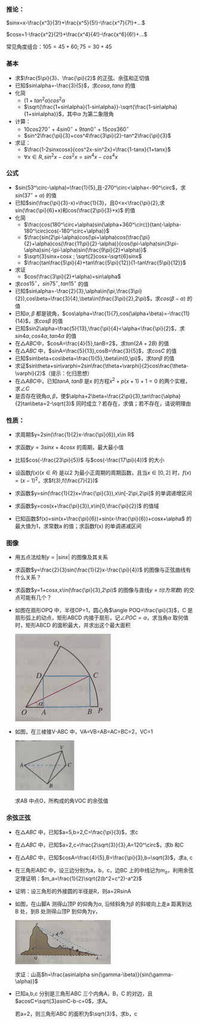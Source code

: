 ### 推论：

$sinx=x-\frac{x^3}{3!}+\frac{x^5}{5!}-\frac{x^7}{7!}+...$

$cosx=1-\frac{x^2}{2!}+\frac{x^4}{4!}-\frac{x^6}{6!}+...$

常见角度组合：$105=45+60;75=30+45$

### 基本

- 求$\frac{5\pi}{3}、\frac{\pi}{2}$ 的正弦、余弦和正切值
- 已知$sin\alpha=-\frac{3}{5}$，求$cos\alpha, tan\alpha$ 的值
- 化简
  - $(1+tan^2\alpha)cos^2\alpha$ 
  - $\sqrt{\frac{1+sin\alpha}{1-sin\alpha}}-\sqrt{\frac{1-sin\alpha}{1+sin\alpha}}$，其中$\alpha$ 为第二象限角
- 计算：
  - $10cos270^\circ+4sin0^\circ+9tan0^\circ+15cos360^\circ$ 
  - $sin^2\frac{\pi}{3}+cos^4\frac{3\pi}{2}-tan^2\frac{\pi}{3}$ 
- 求证：
  - $\frac{1-2sinxcosx}{cos^2x-sin^2x}=\frac{1-tanx}{1+tanx}$
  - $\forall x\in R,sin^2x-cos^2x=sin^4x-cos^4x$

### 公式

- $sin(53^\circ-\alpha)=\frac{1}{5},且-270^\circ<\alpha<-90^\circ$，求$sin(37^\circ+\alpha)$ 的值
- 已知$sin(\frac{\pi}{3}-x)=\frac{1}{3}，且0<x<\frac{\pi}{2},求sin(\frac{\pi}{6}+x)和cos(\frac{2\pi}{3}+x)$ 的值
- 化简
  - $\frac{cos(180^\circ+\alpha)sin(\alpha+360^\circ)}{tan(-\alpha-180^\circ)cos(-180^\circ+\alpha)}$
  - $\frac{sin(2\pi-\alpha)cos(\pi+\alpha)cos(\frac{\pi}{2}+\alpha)cos(\frac{11\pi}{2}-\alpha)}{cos(\pi-\alpha)sin(3\pi-\alpha)sin(-\pi-\alpha)sin(\frac{9\pi}{2}+\alpha)}$
  - $\sqrt{3}sinx+cosx ; \sqrt{2}cosx-\sqrt{6}sinx$
  - $\frac{tan\frac{5\pi}{4}+tan\frac{5\pi}{12}}{1-tan\frac{5\pi}{12}}$
- 求证
  - $cos(\frac{3\pi}{2}+\alpha)=sin\alpha$
- 求$cos15^\circ，sin75^\circ,tan15^\circ$ 的值
- 已知$sin\alpha=-\frac{2}{3},\alpha\in(\pi,\frac{3\pi}{2}),cos\beta=\frac{3}{4},\beta\in(\frac{3\pi}{2},2\pi)$，求$cos(\beta-\alpha)$ 的值
- 已知$\alpha,\beta$ 都是锐角，$cos\alpha=\frac{1}{7},cos(\alpha+\beta)=-\frac{11}{14}$，求$cos\beta$ 的值
- 已知$sin2\alpha=\frac{5}{13},\frac{\pi}{4}<\alpha<\frac{\pi}{2}$，求$sin4\alpha,cos4\alpha,tan4\alpha$ 的值
- 在$\triangle ABC$中，$cosA=\frac{4}{5},tanB=2$，求$tan(2A+2B)$ 的值
- 在$\triangle ABC$ 中，$sinA=\frac{5}{13},cosB=\frac{3}{5}$，求$cosC$ 的值
- 已知$sin\beta+cos\beta=\frac{1}{5},\beta\in(0,\pi)$，求$tan\beta$ 的值
- 求证$sin\theta+sin\varphi=2sin\frac{\theta+\varphi}{2}cos\frac{\theta-\varphi}{2}$（提示：化归思想）
- 在$\triangle ABC$中，已知$tanA,tanB$ 是x 的方程$x^2+p(x+1)+1=0$ 的两个实根，求$\angle C$  
- 是否存在锐角$\alpha,\beta$，使$\alpha+2\beta=\frac{2\pi}{3},tan\frac{\alpha}{2}tan\beta=2-\sqrt{3}$ 同时成立？若存在，求值；若不存在，请说明理由

### 性质：

- 求周期$y=2sin(\frac{1}{2}x-\frac{\pi}{6}),x\in R$ 
- 求函数$y=3sinx+4cosx$ 的周期，最大最小值
- 比较$cos(-\frac{23\pi}{5})$ 与$cos(-\frac{17\pi}{4})$ 的大小

- 设函数$f(x)(x\in R)$ 是以2 为最小正周期的周期函数，且当$x\in[0,2]$ 时，$f(x)=(x-1)^2$，求$f(3),f(\frac{7}{2})$ 
- 求函数$y=sin(\frac{1}{2}x+\frac{\pi}{3}),x\in[-2\pi,2\pi]$ 的单调递增区间
- 求函数$y=cos(x+\frac{\pi}{3}),x\in[0,\frac{\pi}{2}]$ 的值域
- 已知函数$f(x)=sin(x+\frac{\pi}{6})+sin(x-\frac{\pi}{6})+cosx+\alpha$ 的最大值为1，求常数a 的值；求函数f(x) 的单调递减区间

### 图像

- 用五点法绘制$y=|sinx|$ 的图像及其关系

- 求函数$y=\frac{2}{3}sin(\frac{1}{2}x-\frac{\pi}{4})$ 的图像与正弦曲线有什么关系？

- 求函数$y=1+cosx,x\in(\frac{\pi}{3},2\pi)$ 的图像与直线$y=t(t 为常数)$ 的交点可能有几个？

- 如图在扇形OPQ 中，半径OP=1，圆心角$\angle POQ=\frac{\pi}{3}$，C 是扇形弧上的动点，矩形ABCD 内接于扇形，记$\angle POC=\alpha$，求当角$\alpha$ 取何值时，矩形ABCD 的面积最大，并求出这个最大面积 

  <img src="image-20231109153046478.png" alt="image-20231109153046478" style="zoom:25%;" />
  
- 如图，在三棱锥V-ABC 中，VA=VB=AB=AC=BC=2，VC=1

  <img src="image-20240302134248189.png" alt="image-20240302134248189" style="zoom:25%;" />

  求AB 中点O，所构成的角VOC 的余弦值

### 余弦正弦

- 在$\triangle ABC$ 中，已知$a=5,b=2,C=\frac{\pi}{3}$，求c

- 在$\triangle ABC$ 中，已知$a=2,c=\frac{2\sqrt{3}}{3},A=120^\circ$，求b 和C

- 在$\triangle ABC$ 中，已知$cosA=\frac{4}{5},B=\frac{\pi}{3},b=\sqrt{3}$，求a, c

- 在三角形ABC 中，设三边分别为a，b，c，边BC 上的中线记为$m_a$，利用余弦定理证明：$m_a=\frac{1}{2}\sqrt{2(b^2+c^2)-a^2}$

- 证明：设三角形的外接圆的半径是R，则a=2RsinA

- 如图，在山脚A 测得山顶P 的仰角为$\alpha$, 沿倾斜角为$\beta$ 的斜坡向上走a 距离到达B 处，到B 处测得山顶P 到仰角为$\gamma$，

  <img src="image-20231113160023840.png" alt="image-20231113160023840" style="zoom:25%;" />

  求证：山高$h=\frac{asin\alpha sin(\gamma-\beta)}{sin(\gamma-\alpha)}$

- 已知a,b,c 分别是三角形ABC 三个内角A，B，C 的对边，且$acosC+\sqrt{3}asinC-b-c=0$，求A。

  若a=2，则三角形ABC 的面积为$\sqrt{3}$，求b，c